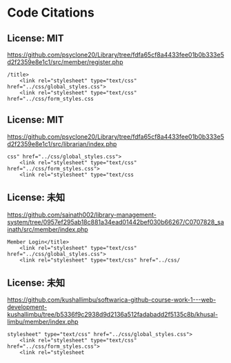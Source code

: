 # Code Citations

## License: MIT
https://github.com/psyclone20/Library/tree/fdfa65cf8a4433fee01b0b333e5d2f2359e8e1c1/src/member/register.php

```
/title>
    <link rel="stylesheet" type="text/css" href="../css/global_styles.css">
    <link rel="stylesheet" type="text/css" href="../css/form_styles.css
```


## License: MIT
https://github.com/psyclone20/Library/tree/fdfa65cf8a4433fee01b0b333e5d2f2359e8e1c1/src/librarian/index.php

```
css" href="../css/global_styles.css">
    <link rel="stylesheet" type="text/css" href="../css/form_styles.css">
    <link rel="stylesheet" type="text/css
```


## License: 未知
https://github.com/sainath002/library-management-system/tree/0957ef295ab18c881a34ead01442bef030b66267/C0707828_sainath/src/member/index.php

```
Member Login</title>
    <link rel="stylesheet" type="text/css" href="../css/global_styles.css">
    <link rel="stylesheet" type="text/css" href="../css/
```


## License: 未知
https://github.com/kushallimbu/softwarica-github-course-work-1---web-development-kushallimbu/tree/b5336f9c2938d9d2136a512fadabadd2f5135c8b/khusal-limbu/member/index.php

```
stylesheet" type="text/css" href="../css/global_styles.css">
    <link rel="stylesheet" type="text/css" href="../css/form_styles.css">
    <link rel="stylesheet
```

